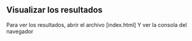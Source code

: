 ## Visualizar los resultados

Para ver los resultados, abrir el archivo
 [index.html]
Y ver la consola del navegador